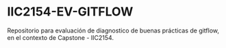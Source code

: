 # IIC2154-EV-GITFLOW
Repositorio para evaluación de diagnostico de buenas prácticas de gitflow, en el contexto de Capstone - IIC2154.
